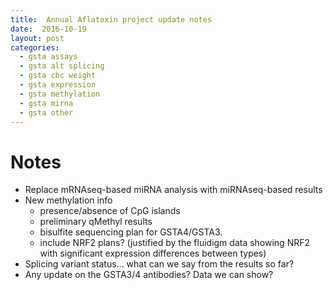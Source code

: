 ```yaml
---
title:  Annual Aflatoxin project update notes
date:  2016-10-19
layout: post
categories:
  - gsta assays
  - gsta alt splicing
  - gsta cbc weight
  - gsta expression
  - gsta methylation
  - gsta mirna
  - gsta other
---
```

# Notes

  * Replace mRNAseq-based miRNA analysis with miRNAseq-based results
  * New methylation info
    * presence/absence of CpG islands
    * preliminary qMethyl results
    * bisulfite sequencing plan for GSTA4/GSTA3.
    * include NRF2 plans? (justified by the fluidigm data showing NRF2 with significant expression differences between types)
  * Splicing variant status... what can we say from the results so far?
  * Any update on the GSTA3/4 antibodies? Data we can show?
  

